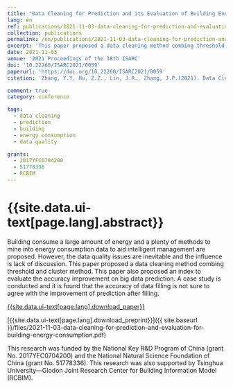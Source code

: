 ```yaml
---
title: "Data Cleaning for Prediction and its Evaluation of Building Energy Consumption"
lang: en
ref: publications/2021-11-03-data-cleaning-for-prediction-and-evaluation-for-building-energy-consumption
collection: publications
permalink: /en/publications/2021-11-03-data-cleaning-for-prediction-and-evaluation-for-building-energy-consumption
excerpt: 'This paper proposed a data cleaning method combing threshold and cluster method, an index to evaluate the accuracy improvement on big data prediction was also introduced.'
date: 2021-11-03
venue: '2021 Proceedings of the 38th ISARC'
doi: '10.22260/ISARC2021/0059'
paperurl: 'https://doi.org/10.22260/ISARC2021/0059'
citation: 'Zhang, Y.Y, Hu, Z.Z., Lin, J.R., Zhang, J.P.(2021). Data Cleaning for Prediction and its Evaluation of Building Energy Consumption. <i>2021 Proceedings of the 38th ISARC</i>, 427-434. Dubai, UAE. doi: 10.22260/ISARC2021/0059'

comment: true
category: conference

tags: 
  - data cleaning
  - prediction
  - building
  - energy consumption
  - data quality

grants:
  - 2017YFC0704200
  - 51778336
  - RCBIM
---
```



{{site.data.ui-text[page.lang].abstract}}
====

Building consume a large amount of energy and a plenty of methods to mine into energy consumption data to aid intelligent management are proposed. However, the data quality issues are inevitable and the influence is lack of discussion. This paper proposed a data cleaning method combing threshold and cluster method. This paper also proposed an index to evaluate the accuracy improvement on big data prediction. A case study is conducted and it is found that the accuracy of data filling is not sure to agree with the improvement of prediction after filling.

[{{site.data.ui-text[page.lang].download_paper}}]({{page.paperurl}})

[{{site.data.ui-text[page.lang].download_preprint}}]({{ site.baseurl }}/files/2021-11-03-data-cleaning-for-prediction-and-evaluation-for-building-energy-consumption.pdf)

This research was funded by the National Key R&D Program of China (grant No. 2017YFC0704200) and the National Natural Science Foundation of China (grant No. 51778336). This research was also supported by Tsinghua University—Glodon Joint Research Center for Building Information Model (RCBIM).